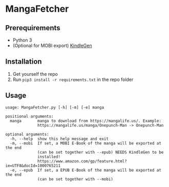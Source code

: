 # MangaFetcher

## Prerequirements
- Python 3
- (Optional for MOBI export) [KindleGen](https://www.amazon.com/gp/feature.html?ie=UTF8&docId=1000765211) 

## Installation
1. Get yourself the repo
2. Run ``pip3 install -r requirements.txt`` in the repo folder

## Usage
```
usage: MangaFetcher.py [-h] [-m] [-e] manga

positional arguments:
  manga       manga to download from https://mangalife.us/. Example:
              https://mangalife.us/manga/Onepunch-Man -> Onepunch-Man

optional arguments:
  -h, --help  show this help message and exit
  -m, --mobi  If set, a MOBI E-Book of the manga will be exported at the end
              (can be set together with --epub) NEEDS KindleGen to be
              installed!
              https://www.amazon.com/gp/feature.html?ie=UTF8&docId=1000765211
  -e, --epub  If set, a EPUB E-Book of the manga will be exported at the end
              (can be set together with --mobi)
```
